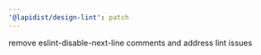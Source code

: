 ```yaml
---
'@lapidist/design-lint': patch
---
```


remove eslint-disable-next-line comments and address lint issues
